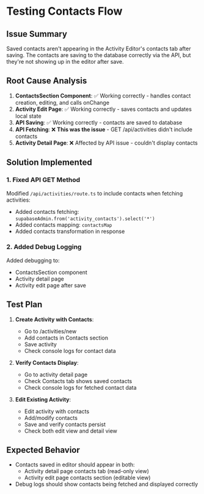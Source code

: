 # Testing Contacts Flow

## Issue Summary
Saved contacts aren't appearing in the Activity Editor's contacts tab after saving. The contacts are saving to the database correctly via the API, but they're not showing up in the editor after save.

## Root Cause Analysis

1. **ContactsSection Component**: ✅ Working correctly - handles contact creation, editing, and calls onChange
2. **Activity Edit Page**: ✅ Working correctly - saves contacts and updates local state
3. **API Saving**: ✅ Working correctly - contacts are saved to database
4. **API Fetching**: ❌ **This was the issue** - GET /api/activities didn't include contacts
5. **Activity Detail Page**: ❌ Affected by API issue - couldn't display contacts

## Solution Implemented

### 1. Fixed API GET Method
Modified `/api/activities/route.ts` to include contacts when fetching activities:

- Added contacts fetching: `supabaseAdmin.from('activity_contacts').select('*')`
- Added contacts mapping: `contactsMap`
- Added contacts transformation in response

### 2. Added Debug Logging
Added debugging to:
- ContactsSection component
- Activity detail page 
- Activity edit page after save

## Test Plan

1. **Create Activity with Contacts**:
   - Go to /activities/new
   - Add contacts in Contacts section
   - Save activity
   - Check console logs for contact data

2. **Verify Contacts Display**:
   - Go to activity detail page
   - Check Contacts tab shows saved contacts
   - Check console logs for fetched contact data

3. **Edit Existing Activity**:
   - Edit activity with contacts
   - Add/modify contacts
   - Save and verify contacts persist
   - Check both edit view and detail view

## Expected Behavior
- Contacts saved in editor should appear in both:
  - Activity detail page contacts tab (read-only view)
  - Activity edit page contacts section (editable view)
- Debug logs should show contacts being fetched and displayed correctly